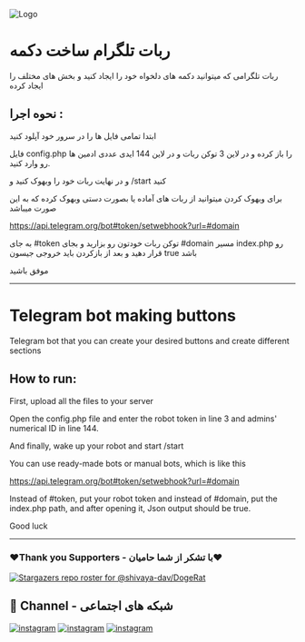 ![Logo](https://amozeshfarsi.ir/wp-content/uploads/edd/2018/09/telegram-bot.jpg)

# ربات تلگرام ساخت دکمه

ربات تلگرامی که میتوانید دکمه های دلخواه خود را ایجاد کنید و بخش های مختلف را ایجاد کرده 

## نحوه اجرا : 

ابتدا تمامی فایل ها را در سرور خود آپلود کنید 

فایل config.php را باز کرده و در لاین 3 توکن ربات و در لاین 144 ایدی عددی ادمین ها رو وارد کنید. 

و در نهایت ربات خود را وبهوک کنید و /start کنید

برای وبهوک کردن میتوانید از ربات های آماده یا بصورت دستی وبهوک کرده که به این صورت میباشد

https://api.telegram.org/bot#token/setwebhook?url=#domain

به جای #token توکن ربات خودتون رو بزارید و بجای #domain مسیر index.php رو قرار دهید و بعد از بازکردن باید خروجی جیسون true باشد 

موفق باشید

-------------------------------------------------------------------------

# Telegram bot making buttons

Telegram bot that you can create your desired buttons and create different sections

## How to run:

First, upload all the files to your server

Open the config.php file and enter the robot token in line 3 and admins' numerical ID in line 144.

And finally, wake up your robot and start /start

You can use ready-made bots or manual bots, which is like this

https://api.telegram.org/bot#token/setwebhook?url=#domain

Instead of #token, put your robot token and instead of #domain, put the index.php path, and after opening it, Json output should be true.

Good luck

-------------------------------------------------------------------------

### ❤️Thank you Supporters - با تشکر از شما حامیان❤️
[![Stargazers repo roster for @shivaya-dav/DogeRat](https://reporoster.com/stars/dark/malbo-dev/coustomButtonTelegramBot)](https://github.com/malbo-dev/coustomButtonTelegramBot/stargazers)

## 🔗 Channel - شبکه های اجتماعی
[![instagram](https://img.shields.io/badge/Channel-Telegram-blue)](https://t.me/Malbo_Dev)
[![instagram](https://img.shields.io/badge/Channel-Youtube-red)](https://www.youtube.com/channel/UCRXB3lWiZHPwfgcXMjfUzYA)
[![instagram](https://img.shields.io/badge/Channel-Instagram-pink)](https://instagram.com/malbo.dev)
